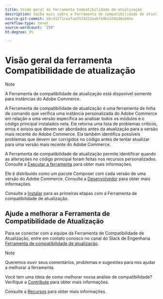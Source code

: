 ```yaml
---
title: Visão geral da ferramenta Compatibilidade de atualização
description: Saiba mais sobre a Ferramenta de compatibilidade de atualização e como ela pode ajudá-lo com seu projeto do Adobe Commerce.
source-git-commit: bbc412f1ceafaa557d223aabfd4b2a381d6ab04a
workflow-type: tm+mt
source-wordcount: '259'
ht-degree: 0%

---
```



# Visão geral da ferramenta Compatibilidade de atualização

>[!NOTE]
>
>A Ferramenta de compatibilidade de atualização está disponível somente para instâncias do Adobe Commerce.

A Ferramenta de compatibilidade de atualização é uma ferramenta de linha de comando que verifica uma instância personalizada do Adobe Commerce em relação a uma versão específica ao analisar todos os módulos e o código principal instalados nela. Ele retorna uma lista de problemas críticos, erros e avisos que devem ser abordados antes da atualização para a versão mais recente do Adobe Commerce. Ela também identifica possíveis problemas que devem ser corrigidos no código antes de tentar atualizar para uma versão mais recente do Adobe Commerce.

A Ferramenta de compatibilidade de atualização permite identificar quando as alterações no código principal foram feitas nos recursos personalizados. Consulte a [Executar a ferramenta](../upgrade-compatibility-tool/run.md) para obter mais informações.

Ele é distribuído como um pacote Composer com cada versão de uma versão do Adobe Commerce. Consulte a [Desenvolvedor](../upgrade-compatibility-tool/developer.md) para obter mais informações.

Consulte a [Instalar](../upgrade-compatibility-tool/install.md) para as primeiras etapas com a Ferramenta de compatibilidade de atualização.

## Ajude a melhorar a Ferramenta de Compatibilidade de Atualização

Para se conectar com a equipe da Ferramenta de Compatibilidade de Atualização, entre em contato conosco no canal do Slack de Engenharia [Ferramenta de compatibilidade de atualização](https://magentocommeng.slack.com/archives/C019Y143U9F).

>[!NOTE]
>
>Queremos ouvir seus comentários, problemas e sugestões para nos ajudar a melhorar a ferramenta.

Você tem uma ideia de como melhorar nossa análise de compatibilidade? Verifique a [Contribute](https://devdocs.magento.com/guides/v2.4/coding-standards/contributing.html) para obter mais informações.

Consulte a [Recursos](https://devdocs.magento.com/community/resources/resources.html) para obter mais informações.
